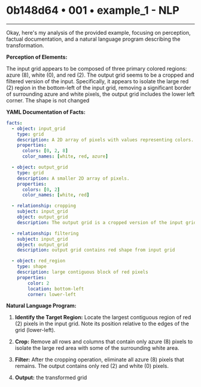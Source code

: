# 0b148d64 • 001 • example_1 - NLP

---
Okay, here's my analysis of the provided example, focusing on perception, factual documentation, and a natural language program describing the transformation.

**Perception of Elements:**

The input grid appears to be composed of three primary colored regions: azure (8), white (0), and red (2). The output grid seems to be a cropped and filtered version of the input. Specifically, it appears to isolate the large red (2) region in the bottom-left of the input grid, removing a significant border of surrounding azure and white pixels, the output grid includes the lower left corner. The shape is not changed

**YAML Documentation of Facts:**



```yaml
facts:
  - object: input_grid
    type: grid
    description: A 2D array of pixels with values representing colors.
    properties:
      colors: [0, 2, 8]
      color_names: [white, red, azure]

  - object: output_grid
    type: grid
    description: A smaller 2D array of pixels.
    properties:
      colors: [0, 2]
      color_names: [white, red]

  - relationship: cropping
    subject: input_grid
    object: output_grid
    description: The output grid is a cropped version of the input grid.

  - relationship: filtering
    subject: input_grid
    object: output_grid
    description: output grid contains red shape from input grid

  - object: red_region
    type: shape
    description: large contiguous block of red pixels
    properties:
        color: 2
        location: bottom-left
        corner: lower-left

```



**Natural Language Program:**

1.  **Identify the Target Region:** Locate the largest contiguous region of red (2) pixels in the input grid. Note its position relative to the edges of the grid (lower-left).

2. **Crop:** Remove all rows and columns that contain only azure (8) pixels to isolate the large red area with some of the surrounding white area.

3. **Filter:**  After the cropping operation, eliminate all azure (8) pixels that remains. The output contains only red (2) and white (0) pixels.

4. **Output:** the transformed grid


